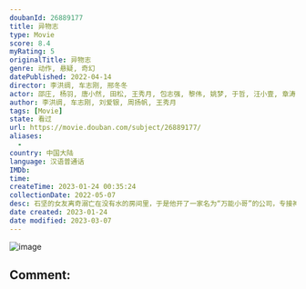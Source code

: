 ```yaml
---
doubanId: 26889177
title: 异物志
type: Movie
score: 8.4
myRating: 5
originalTitle: 异物志
genre: 动作, 悬疑, 奇幻
datePublished: 2022-04-14
director: 李洪绸, 车志刚, 邢冬冬
actor: 邵庄, 杨羽, 唐小然, 田松, 王秀月, 包志强, 黎伟, 姚梦, 于哲, 汪小壹, 章涛, 邢昀, 大牛, 刘建民, 崔馨心, 张日辉, 任婉婧, 李文帅, 车志刚, 车路平, 裴筝筝, 王韬, 赵小东, 张慧, 郭若寒, 张弘毅, 郭震
author: 李洪绸, 车志刚, 刘爱银, 周扬帆, 王秀月
tags: [Movie]
state: 看过
url: https://movie.douban.com/subject/26889177/
aliases:
  - 
country: 中国大陆
language: 汉语普通话
IMDb: 
time: 
createTime: 2023-01-24 00:35:24
collectionDate: 2022-05-07
desc: 石坚的女友离奇溺亡在没有水的房间里，于是他开了一家名为“万能小哥”的公司，专接神秘异事，以此寻找女友死亡的真相。石坚偶然捡到一把可以到达任意地方的神奇钥匙，像这样的物件还有很多，例如可以变幻外形的雪花...
date created: 2023-01-24
date modified: 2023-03-07
---
```


![image](p2871478104.jpg)

Comment:
---
